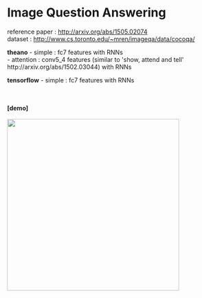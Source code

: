 # Image Question Answering

reference paper : http://arxiv.org/abs/1505.02074
<br>
dataset : http://www.cs.toronto.edu/~mren/imageqa/data/cocoqa/

<p><p>
<b>theano</b>
 - simple : fc7 features with RNNs
<br>
 - attention : conv5_4 features (similar to 'show, attend and tell' http://arxiv.org/abs/1502.03044) with RNNs


<p><p>
<b>tensorflow</b>
 - simple : fc7 features with RNNs

<p><p><br><br>
<b>[demo]</b><br><br>
<img src='https://github.com/seankim902/imageQA/blob/master/imageQA_demo.gif' height=400 width=400/>
